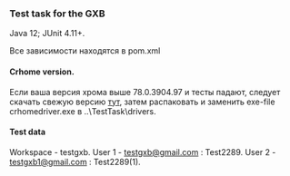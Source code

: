 ### Test task for the GXB
Java 12;
JUnit 4.11+.

Все зависимости находятся в pom.xml

#### Crhome version.

Если ваша версия хрома выше 78.0.3904.97 и тесты падают,
следует скачать свежую версию [тут](https://chromedriver.chromium.org/downloads), 
затем распаковать и заменить exe-file crhomedriver.exe в ..\TestTask\drivers\.


#### Test data

Workspace - testgxb.
User 1 - testgxb@gmail.com : Test2289.
User 2 - testgxb1@gmail.com : Test2289(1).
